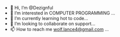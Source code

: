 - 👋 Hi, I’m @Dezignful
- 👀 I’m interested in COMPUTER PROGRAMMING ...
- 🌱 I’m currently learning hot to code...
- 💞️ I’m looking to collaborate on support...
- 📫 How to reach me wolf.lance4@gmail.com ...

<!---
Dezignful/Dezignful is a ✨ special ✨ repository because its `README.md` (this file) appears on your GitHub profile.
You can click the Preview link to take a look at your changes.
--->
